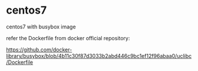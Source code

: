 # centos7
centos7 with busybox image

refer the Dockerfile from docker official repository:

https://github.com/docker-library/busybox/blob/4b11c30f87d3033b2abd446c9bc1ef12f96abaa0/uclibc/Dockerfile